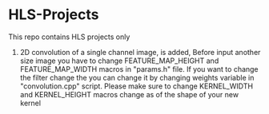 # HLS-Projects
This repo contains HLS projects only

1) 2D convolution of a single channel image, is added, Before input another size image you have to change FEATURE_MAP_HEIGHT and FEATURE_MAP_WIDTH macros in "params.h" file. If you want to change the filter change the you can change it by changing weights variable in "convolution.cpp" script. Please make sure to change KERNEL_WIDTH and KERNEL_HEIGHT macros change as of the shape of your new kernel
